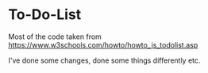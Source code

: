 # To-Do-List

Most of the code taken from https://www.w3schools.com/howto/howto_js_todolist.asp

I've done some changes, done some things differently etc.
